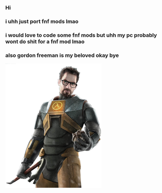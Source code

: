 ### Hi

### i uhh just port fnf mods lmao 

### i would love to code some fnf mods but uhh my pc probably wont do shit for a fnf mod lmao

### also gordon freeman is my beloved okay bye

![This is an image](https://raw.githubusercontent.com/Daninnocent/Daninnocent/main/Halflife2gfrender.png)


